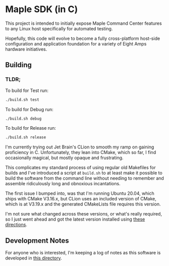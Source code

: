 # Maple SDK (in C)
This project is intended to initially expose Maple Command Center features 
to any Linux host specifically for automated testing. 

Hopefully, this code will evolve to become a fully cross-platform host-side 
configuration and application foundation for a variety of Eight Amps 
hardware initiatives.

## Building
### TLDR;
To build for Test run:
```bash
./build.sh test
```
To build for Debug run:
```bash
./build.sh debug
```
To build for Release run:
```bash
./build.sh release
```

I'm currently trying out Jet Brain's CLion to smooth my ramp on gaining 
proficiency in C. Unfortunately, they lean into CMake, which so far,
I find occasionally magical, but mostly opaque and frustrating.

This complicates my standard process of using regular old Makefiles for  
builds and I've introduced a script at `build.sh` to at least make it 
possible to build the software from the command line without needing to 
remember and assemble ridiculously long and obnoxious incantations.

The first issue I bumped into, was that I'm running Ubuntu 20.04, which 
ships with CMake V3.16.x, but CLion uses an included version of CMake, which 
is at V3.19.x and the generated CMakeLists file requires this version. 

I'm not sure what changed across these versions, or what's really required, 
so I just went ahead and got the latest version installed using [these 
directions](https://askubuntu.com/questions/355565/how-do-i-install-the-latest-version-of-cmake-from-the-command-line).

## Development Notes
For anyone who is interested, I'm keeping a log of notes as this software is 
developed in [this directory](notes/).
